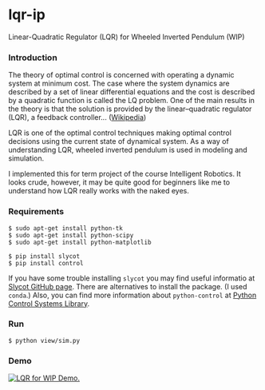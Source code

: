 # lqr-ip
Linear-Quadratic Regulator (LQR) for Wheeled Inverted Pendulum (WIP)

### Introduction

The theory of optimal control is concerned with operating a dynamic system at minimum cost. The case where the system dynamics are described by a set of linear differential equations and the cost is described by a quadratic function is called the LQ problem. One of the main results in the theory is that the solution is provided by the linear–quadratic regulator (LQR), a feedback controller... ([Wikipedia](https://en.wikipedia.org/wiki/Linear%E2%80%93quadratic_regulator))

LQR is one of the optimal control techniques making optimal control decisions using the current state of dynamical system. As a way of understanding LQR, wheeled inverted pendulum is used in modeling and simulation.

I implemented this for term project of the course Intelligent Robotics. It looks crude, however, it may be quite good for beginners like me to understand how LQR really works with the naked eyes.

### Requirements

```
$ sudo apt-get install python-tk
$ sudo apt-get install python-scipy
$ sudo apt-get install python-matplotlib

$ pip install slycot
$ pip install control
```
If you have some trouble installing `slycot` you may find useful informatio at [Slycot GitHub page](https://github.com/jgoppert/Slycot). There are alternatives to install the package. (I used `conda`.) Also, you can find more information about `python-control` at [Python Control Systems Library](http://python-control.readthedocs.io/en/latest/intro.html).

### Run

```
$ python view/sim.py
```

### Demo

[![LQR for WIP Demo.](https://img.youtube.com/vi/StTqXEQ2l-Y/0.jpg)](https://youtu.be/K6Hm0M9G-kc "LQR for WIP Demo.")

